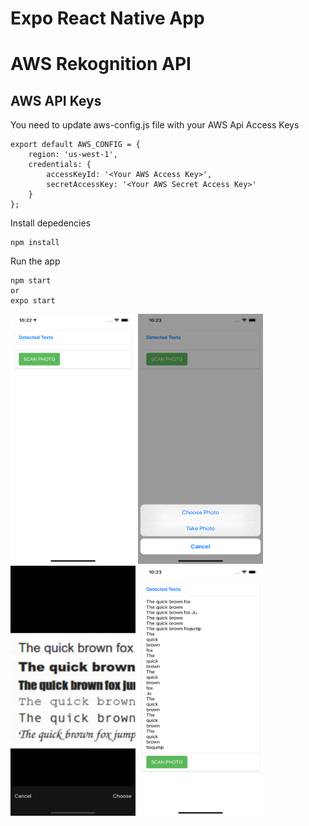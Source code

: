 # Expo React Native App
# AWS Rekognition API

## AWS API Keys
You need to update aws-config.js file with your AWS Api Access Keys
```
export default AWS_CONFIG = {
    region: 'us-west-1',
    credentials: {
        accessKeyId: '<Your AWS Access Key>',
        secretAccessKey: '<Your AWS Secret Access Key>'
    }
};
```
Install depedencies
```
npm install
```
Run the app
```
npm start
or
expo start
```


<img src="./screenshots/screenshot1.png" width="200" height="400" />
<img src="./screenshots/screenshot2.png" width="200" height="400" />
<img src="./screenshots/screenshot3.png" width="200" height="400" />
<img src="./screenshots/screenshot4.png" width="200" height="400" />
